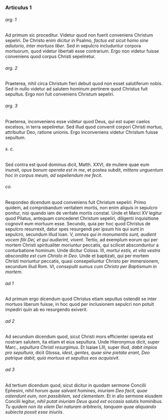 ### Articulus 1

###### arg. 1
Ad primum sic proceditur. Videtur quod non fuerit conveniens Christum sepeliri. De Christo enim dicitur in Psalmo, *factus est sicut homo sine adiutorio, inter mortuos liber*. Sed in sepulcro includuntur corpora mortuorum, quod videtur libertati esse contrarium. Ergo non videtur fuisse conveniens quod corpus Christi sepeliretur.

###### arg. 2
Praeterea, nihil circa Christum fieri debuit quod non esset salutiferum nobis. Sed in nullo videtur ad salutem hominum pertinere quod Christus fuit sepultus. Ergo non fuit conveniens Christum sepeliri.

###### arg. 3
Praeterea, inconveniens esse videtur quod Deus, qui est super caelos excelsos, in terra sepeliretur. Sed illud quod convenit corpori Christi mortuo, attribuitur Deo, ratione unionis. Ergo inconveniens videtur Christum fuisse sepultum.

###### s. c.
Sed contra est quod dominus dicit, Matth. XXVI, de muliere quae eum inunxit, *opus bonum operata est in me*, et postea subdit, *mittens unguentum hoc in corpus meum, ad sepeliendum me fecit*.

###### co.
Respondeo dicendum quod conveniens fuit Christum sepeliri. Primo quidem, ad comprobandum veritatem mortis, non enim aliquis in sepulcro ponitur, nisi quando iam de veritate mortis constat. Unde et Marci XV legitur quod Pilatus, antequam concederet Christum sepeliri, diligenti inquisitione cognovit eum mortuum esse. Secundo, quia per hoc quod Christus de sepulcro resurrexit, datur spes resurgendi per ipsum his qui sunt in sepulcro, secundum illud Ioan. V, *omnes qui in monumentis sunt, audient vocem filii Dei, et qui audierint, vivent*. Tertio, ad exemplum eorum qui per mortem Christi spiritualiter moriuntur peccatis, qui scilicet absconduntur a conturbatione hominum. Unde dicitur Coloss. III, *mortui estis, et vita vestra abscondita est cum Christo in Deo*. Unde et baptizati, qui per mortem Christi moriuntur peccatis, quasi consepeliuntur Christo per immersionem, secundum illud Rom. VI, *consepulti sumus cum Christo per Baptismum in mortem*.

###### ad 1
Ad primum ergo dicendum quod Christus etiam sepultus ostendit se inter mortuos liberum fuisse, in hoc quod per inclusionem sepulcri non potuit impediri quin ab eo resurgendo exiverit.

###### ad 2
Ad secundum dicendum quod, sicut Christi mors efficienter operata est nostram salutem, ita etiam et eius sepultura. Unde Hieronymus dicit, super Marc., *sepultura Christi resurgimus*. Et Isaiae LIII, super illud, *dabit impios pro sepultura*, dicit Glossa, *idest, gentes, quae sine pietate erant, Deo patrique dabit, quia mortuus et sepultus eos acquisivit*.

###### ad 3
Ad tertium dicendum quod, sicut dicitur in quodam sermone Concilii Ephesini, *nihil horum quae salvant homines, iniuriam Deo facit, quae ostendunt eum, non passibilem, sed clementem*. Et in alio sermone eiusdem Concilii legitur, *nihil putat iniuriam Deus quod est occasio salutis hominibus. Tu quidem non ita vilem Dei naturam arbitreris, tanquam quae aliquando subiecta possit esse iniuriis*.

